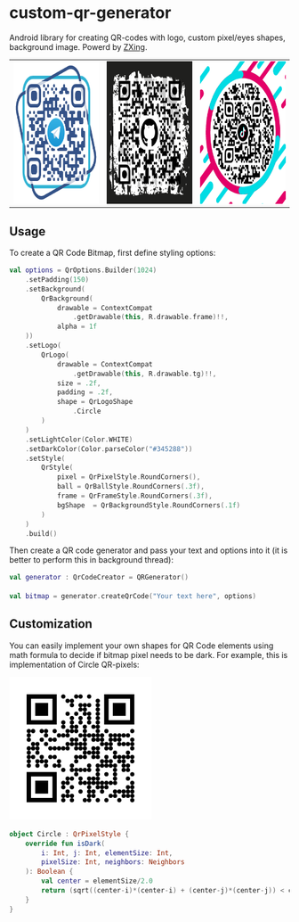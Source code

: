 # custom-qr-generator
Android library for creating QR-codes with logo, custom pixel/eyes shapes, background image. Powerd by <a href="https://github.com/zxing/zxing">ZXing</a>.

<table>
  <tr>
    <td><img src="./screenshots/telegram.png" width="256" height="256"></td>
    <td><img src="./screenshots/github.png" width="256" height="256"></td>
    <td><img src="./screenshots/tiktok.png" width="256" height="256"></td>

<!--   </tr>  -->
<!--     <td><img src="./screenshots/snapchat.png" width="256" height="256"></td> -->
<!--   </tr>  -->
<table>
  
<!-- 
## Installation
[![](https://jitpack.io/v/alexzhirkevich/custom-qr-generator.svg)](https://jitpack.io/#alexzhirkevich/custom-qr-generator)

To get a Git project into your build:

<b>Step 1.</b> Add the JitPack repository to your build file
```gradle
allprojects {
    repositories {
      ...
        maven { url 'https://jitpack.io' }
    }
}
```
<b>Step 2.</b> Add the dependency
```gradle
dependencies {
    implementation 'com.github.alexzhirkevich:custom-qr-generator:1.0.0'
}
```
 -->
 
## Usage

To create a QR Code Bitmap, first define styling options:
  
```kotlin
val options = QrOptions.Builder(1024)
    .setPadding(150)
    .setBackground(
        QrBackground(
            drawable = ContextCompat
                .getDrawable(this, R.drawable.frame)!!,
            alpha = 1f
    ))
    .setLogo(
        QrLogo(
            drawable = ContextCompat
                .getDrawable(this, R.drawable.tg)!!,
            size = .2f,
            padding = .2f,
            shape = QrLogoShape
                .Circle
        )
    )
    .setLightColor(Color.WHITE)
    .setDarkColor(Color.parseColor("#345288"))
    .setStyle(
        QrStyle(
            pixel = QrPixelStyle.RoundCorners(),
            ball = QrBallStyle.RoundCorners(.3f),
            frame = QrFrameStyle.RoundCorners(.3f),
            bgShape  = QrBackgroundStyle.RoundCorners(.1f)
        )
    )
    .build()
```
Then create a QR code generator and pass your text and options into it (it is better to perform this in background thread):
  
```kotlin  
val generator : QrCodeCreator = QRGenerator()
  
val bitmap = generator.createQrCode("Your text here", options)
```
## Customization
  
You can easily implement your own shapes for QR Code elements using math formula to decide if bitmap pixel needs to be dark.
For example, this is implementation of Circle QR-pixels:
  
<img src="./screenshots/circlepixels.png" width="256" height="256">
 
```kotlin
object Circle : QrPixelStyle {
    override fun isDark(
        i: Int, j: Int, elementSize: Int,
        pixelSize: Int, neighbors: Neighbors
    ): Boolean {
        val center = elementSize/2.0
        return (sqrt((center-i)*(center-i) + (center-j)*(center-j)) < center)
    }
}
```


